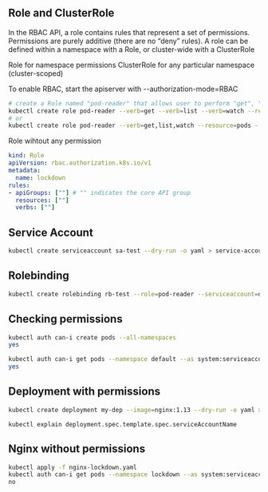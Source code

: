 ## Role and ClusterRole

In the RBAC API, a role contains rules that represent a set of permissions. Permissions are purely additive (there are no “deny” rules). A role can be defined within a namespace with a Role, or cluster-wide with a ClusterRole

Role for namespace permissions
ClusterRole for any particular namespace (cluster-scoped)


To enable RBAC, start the apiserver with --authorization-mode=RBAC


```bash
# create a Role named "pod-reader" that allows user to perform "get", "watch" and "list" on pods
kubectl create role pod-reader --verb=get --verb=list --verb=watch --resource=pods --dry-run -o yaml > role-test.yaml
# or
kubectl create role pod-reader --verb=get,list,watch --resource=pods --dry-run -o yaml > role-test.yaml
```

Role wihtout any permission

```yaml
kind: Role
apiVersion: rbac.authorization.k8s.io/v1
metadata:
  name: lockdown
rules:
- apiGroups: [""] # "" indicates the core API group
  resources: [""]
  verbs: [""]
```

## Service Account

```bash
kubectl create serviceaccount sa-test --dry-run -o yaml > service-account.yaml
```

## Rolebinding

```bash
kubectl create rolebinding rb-test --role=pod-reader --serviceaccount=default:sa-test --dry-run -o yaml > rb-test.yaml
```

## Checking permissions

```bash
kubectl auth can-i create pods --all-namespaces
yes
```
```bash
kubectl auth can-i get pods --namespace default --as system:serviceaccount:default:sa-test
yes
```

## Deployment with permissions

```bash
kubectl create deployment my-dep --image=nginx:1.13 --dry-run -o yaml > nginx-deploy.yaml
```
`kubectl explain deployment.spec.template.spec.serviceAccountName`

## Nginx without permissions

```bash
kubectl apply -f nginx-lockdown.yaml
kubectl auth can-i get pods --namespace lockdown --as system:serviceaccount:lockdown:sa-lockdown
no
```